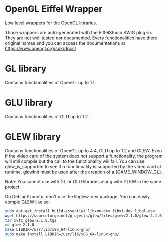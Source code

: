 # OpenGL Eiffel Wrapper

Low level wrappers for the OpenGL libraries.

Those wrappers are auto-generated with the EiffelStudio SWIG plug-in. They are
not well tested nor documented. Every functionalities have there original
names and you can access the documentations at https://www.opengl.org/sdk/docs/ .

# GL library

Contains functionalities of OpenGL up to 1.1.

# GLU library

Contains functionalities of GLU up to 1.2.

# GLEW library

Contains functionalities of OpenGL up to 4.4, GLU up to 1.2 and GLEW.
Even if the video card of the system does not support a functionality, the program will
still compile but the call to the functionality will fail. You can use glew_is_supported
to see if a functionality is supported by the video card at runtime. glewInit must be used
after the creation of a {GAME_WINDOW_GL}.

Note: You cannot use with GL or GLU libraries along with GLEW in the same project.

On Debian/Ubuntu, don't use the libglew-dev package. You can easily comple GLEW like so:

```bash
sudo apt-get install build-essential libxmu-dev libxi-dev libgl-dev
wget https://sourceforge.net/projects/glew/files/glew/2.1.0/glew-2.1.0.tgz/download -O glew-2.1.0.tgz
tar xvfz glew-2.1.0.tgz
cd glew-2.1.0
make LIBDIR=/usr/lib/x86_64-linux-gnu/
sudo make install LIBDIR=/usr/lib/x86_64-linux-gnu/

```
